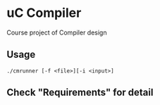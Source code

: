 # uC Compiler
Course project of Compiler design

## Usage
```shell
./cmrunner [-f <file>][-i <input>]
```

## Check "Requirements" for detail
